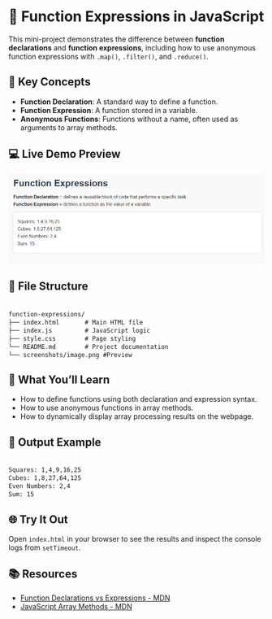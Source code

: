 # 🧠 Function Expressions in JavaScript

This mini-project demonstrates the difference between **function declarations** and **function expressions**, including how to use anonymous function expressions with `.map()`, `.filter()`, and `.reduce()`.

## 📌 Key Concepts

- **Function Declaration**: A standard way to define a function.
- **Function Expression**: A function stored in a variable.
- **Anonymous Functions**: Functions without a name, often used as arguments to array methods.

## 💻 Live Demo Preview

![preview](screenshots/image.png) <!-- Optional screenshot -->


## 📁 File Structure

```

function-expressions/
├── index.html       # Main HTML file
├── index.js         # JavaScript logic
├── style.css        # Page styling
└── README.md        # Project documentation
└── screenshots/image.png #Preview
```

## 🚀 What You’ll Learn

- How to define functions using both declaration and expression syntax.
- How to use anonymous functions in array methods.
- How to dynamically display array processing results on the webpage.

## 🧪 Output Example

```

Squares: 1,4,9,16,25
Cubes: 1,8,27,64,125
Even Numbers: 2,4
Sum: 15

```

## 🌐 Try It Out

Open `index.html` in your browser to see the results and inspect the console logs from `setTimeout`.

## 📚 Resources

- [Function Declarations vs Expressions - MDN](https://developer.mozilla.org/en-US/docs/Web/JavaScript/Reference/Functions)
- [JavaScript Array Methods - MDN](https://developer.mozilla.org/en-US/docs/Web/JavaScript/Reference/Global_Objects/Array)

